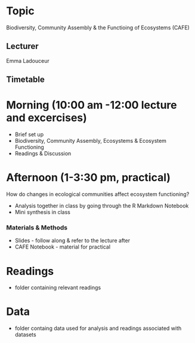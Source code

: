 # Topic
Biodiversity, Community Assembly & the Functioing of Ecosystems (CAFE)

## Lecturer
Emma Ladouceur

## Timetable
# Morning (10:00 am -12:00 lecture and excercises)
 - Brief set up
 - Biodiversity, Community Assembly, Ecosystems & Ecosystem Functioning
 - Readings & Discussion

# Afternoon (1-3:30 pm, practical)

How do changes in ecological communities affect ecosystem functioning?
- Analysis together in class by going through the R Markdown Notebook
- Mini synthesis in class

### Materials & Methods
- Slides - follow along & refer to the lecture after
- CAFE Notebook - material for practical

# Readings 
- folder containing relevant readings

# Data 
- folder containg data used for analysis and readings associated with datasets

